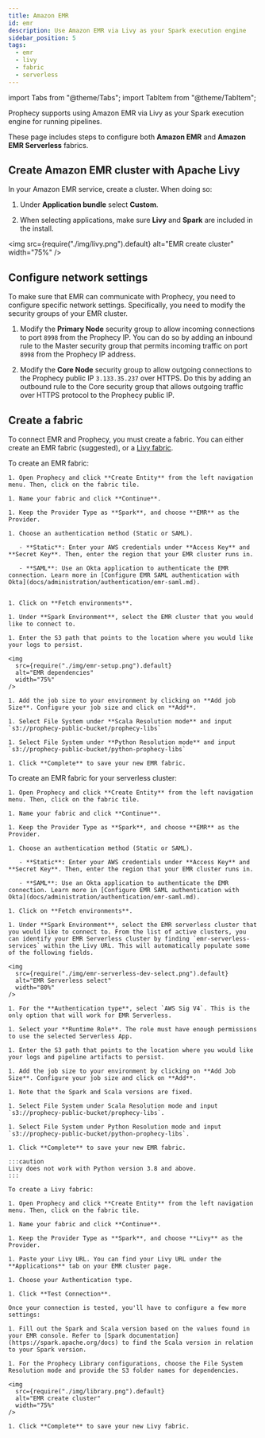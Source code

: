 ```yaml
---
title: Amazon EMR
id: emr
description: Use Amazon EMR via Livy as your Spark execution engine
sidebar_position: 5
tags:
  - emr
  - livy
  - fabric
  - serverless
---
```


import Tabs from "@theme/Tabs";
import TabItem from "@theme/TabItem";

Prophecy supports using Amazon EMR via Livy as your Spark execution engine for running pipelines.

These page includes steps to configure both **Amazon EMR** and **Amazon EMR Serverless** fabrics.

## Create Amazon EMR cluster with Apache Livy

In your Amazon EMR service, create a cluster. When doing so:

1. Under **Application bundle** select **Custom**.

2. When selecting applications, make sure **Livy** and **Spark** are included in the install.

<img
src={require("./img/livy.png").default}
alt="EMR create cluster"
width="75%"
/>

## Configure network settings

To make sure that EMR can communicate with Prophecy, you need to configure specific network settings. Specifically, you need to modify the security groups of your EMR cluster.

1. Modify the **Primary Node** security group to allow incoming connections to port `8998` from the Prophecy IP. You can do so by adding an inbound rule to the Master security group that permits incoming traffic on port `8998` from the Prophecy IP address.

2. Modify the **Core Node** security group to allow outgoing connections to the Prophecy public IP `3.133.35.237` over HTTPS. Do this by adding an outbound rule to the Core security group that allows outgoing traffic over HTTPS protocol to the Prophecy public IP.

## Create a fabric

To connect EMR and Prophecy, you must create a fabric. You can either create an EMR fabric (suggested), or a [Livy fabric](livy.md).

<Tabs>
  <TabItem value="emr" label="EMR" default>
    To create an EMR fabric:

    1. Open Prophecy and click **Create Entity** from the left navigation menu. Then, click on the fabric tile.

    1. Name your fabric and click **Continue**.

    1. Keep the Provider Type as **Spark**, and choose **EMR** as the Provider.

    1. Choose an authentication method (Static or SAML).

       - **Static**: Enter your AWS credentials under **Access Key** and **Secret Key**. Then, enter the region that your EMR cluster runs in.

       - **SAML**: Use an Okta application to authenticate the EMR connection. Learn more in [Configure EMR SAML authentication with Okta](docs/administration/authentication/emr-saml.md).


    1. Click on **Fetch environments**.

    1. Under **Spark Environment**, select the EMR cluster that you would like to connect to.

    1. Enter the S3 path that points to the location where you would like your logs to persist.

    <img
      src={require("./img/emr-setup.png").default}
      alt="EMR dependencies"
      width="75%"
    />

    1. Add the job size to your environment by clicking on **Add job Size**. Configure your job size and click on **Add**.

    1. Select File System under **Scala Resolution mode** and input `s3://prophecy-public-bucket/prophecy-libs`

    1. Select File System under **Python Resolution mode** and input `s3://prophecy-public-bucket/python-prophecy-libs`

    1. Click **Complete** to save your new EMR fabric.

  </TabItem>

  <TabItem value="emr-serverless" label="EMR Serverless">
    To create an EMR fabric for your serverless cluster:

    1. Open Prophecy and click **Create Entity** from the left navigation menu. Then, click on the fabric tile.

    1. Name your fabric and click **Continue**.

    1. Keep the Provider Type as **Spark**, and choose **EMR** as the Provider.

    1. Choose an authentication method (Static or SAML).

       - **Static**: Enter your AWS credentials under **Access Key** and **Secret Key**. Then, enter the region that your EMR cluster runs in.

       - **SAML**: Use an Okta application to authenticate the EMR connection. Learn more in [Configure EMR SAML authentication with Okta](docs/administration/authentication/emr-saml.md).

    1. Click on **Fetch environments**.

    1. Under **Spark Environment**, select the EMR serverless cluster that you would like to connect to. From the list of active clusters, you can identify your EMR Serverless cluster by finding `emr-serverless-services` within the Livy URL. This will automatically populate some of the following fields.

    <img
      src={require("./img/emr-serverless-dev-select.png").default}
      alt="EMR Serverless select"
      width="80%"
    />

    1. For the **Authentication type**, select `AWS Sig V4`. This is the only option that will work for EMR Serverless.

    1. Select your **Runtime Role**. The role must have enough permissions to use the selected Serverless App.

    1. Enter the S3 path that points to the location where you would like your logs and pipeline artifacts to persist.

    1. Add the job size to your environment by clicking on **Add Job Size**. Configure your job size and click on **Add**.

    1. Note that the Spark and Scala versions are fixed.

    1. Select File System under Scala Resolution mode and input `s3://prophecy-public-bucket/prophecy-libs`.

    1. Select File System under Python Resolution mode and input `s3://prophecy-public-bucket/python-prophecy-libs`.

    1. Click **Complete** to save your new EMR fabric.

  </TabItem>

  <TabItem value="livy" label="Livy">

    :::caution
    Livy does not work with Python version 3.8 and above.
    :::

    To create a Livy fabric:

    1. Open Prophecy and click **Create Entity** from the left navigation menu. Then, click on the fabric tile.

    1. Name your fabric and click **Continue**.

    1. Keep the Provider Type as **Spark**, and choose **Livy** as the Provider.

    1. Paste your Livy URL. You can find your Livy URL under the **Applications** tab on your EMR cluster page.

    1. Choose your Authentication type.

    1. Click **Test Connection**.

    Once your connection is tested, you'll have to configure a few more settings:

    1. Fill out the Spark and Scala version based on the values found in your EMR console. Refer to [Spark documentation](https://spark.apache.org/docs) to find the Scala version in relation to your Spark version.

    1. For the Prophecy Library configurations, choose the File System Resolution mode and provide the S3 folder names for dependencies.

    <img
      src={require("./img/library.png").default}
      alt="EMR create cluster"
      width="75%"
    />

    1. Click **Complete** to save your new Livy fabric.

  </TabItem>
</Tabs>

